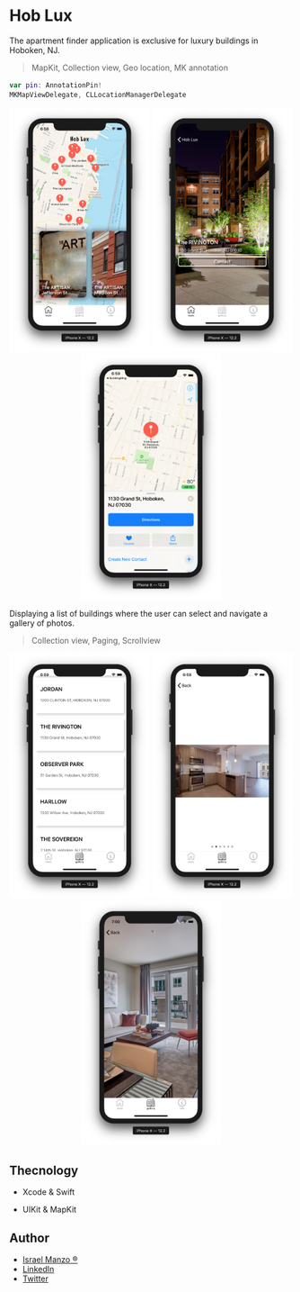 # Hob Lux

The apartment finder application is exclusive for luxury buildings in Hoboken, NJ.

> MapKit, Collection view, Geo location, MK annotation

```Swift
var pin: AnnotationPin! 
MKMapViewDelegate, CLLocationManagerDelegate
```

<p align="center">
    <img src="/img/main.png" width="250"> <img src="/img/two.png" width="250"> <img src="/img/map.png" width="250">
</p>

Displaying a list of buildings where the user can select and navigate a gallery of photos.

> Collection view, Paging, Scrollview

<p align="center">
    <img src="/img/list.png" width="250"> <img src="/img/page.png" width="250"> <img src="/img/four.png" width="250">
</p>

## Thecnology

- Xcode & Swift

- UIKit & MapKit

## Author
-  [Israel Manzo ®](http://israelmanzo.com)
- [LinkedIn](https://www.linkedin.com/in/israel-manzo/)
- [Twitter](https://twitter.com/israman30)

